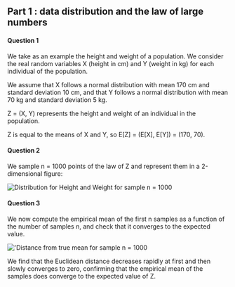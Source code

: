 ## Part 1 : data distribution and the law of large numbers

#### Question 1

We take as an example the height and weight of a population.
We consider the real random variables X (height in cm) and Y (weight in kg) for each individual of the population.

We assume that X follows a normal distribution with mean 170 cm and standard deviation 10 cm, and that Y follows a normal distribution with mean 70 kg and standard deviation 5 kg.

Z = (X, Y) represents the height and weight of an individual in the population.

Z is equal to the means of X and Y, so E[Z] = (E[X], E[Y]) = (170, 70).


#### Question 2

We sample n = 1000 points of the law of Z and represent them in a 2-dimensional figure:

![Distribution for Height and Weight for sample n = 1000](https://cdn.discordapp.com/attachments/496721203176800287/1081215098711986258/ex01_02.png)


#### Question 3

We now compute the empirical mean of the first n samples as a function of the number of samples n, and check that it converges to the expected value.

!['Distance from true mean for sample n = 1000](https://cdn.discordapp.com/attachments/496721203176800287/1081217194723119104/ex_01_03.png)

We find that the Euclidean distance decreases rapidly at first and then slowly converges to zero, confirming that the empirical mean of the samples does converge to the expected value of Z.

